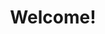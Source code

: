 ---
title: Welcome!
aliases:
  - /blog/

experience:
- title: Leadership
  icon: E249-mod.svg
  desc: |
    Strong teams composed of growing individuals are key to any project.

    I've grown and led successful teams of 3 - 50+ people in manager and technical lead roles, and I can help you do the same.
- title: Architecture
  icon: 269B.svg
  desc: |
    With 15 years of experience at Google building and operating the biggest distributed systems on the planet, I can help you apply SRE/DevOps practices to balance reliability vs your other business needs from day one.
- title: Technology Strategy
  icon: 1F4A1.svg
  desc: |
    Translating an ever changing technology landscape into practical applications for your business is hard!

    Let me help you break complex topics into achievable and realistic software solutions that deliver results.
---
